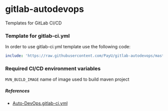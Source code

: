 # gitlab-autodevops

Templates for GitLab CI/CD

### Template for gitlab-ci.yml

In order to use gitlab-ci.yml template use the following code:

```yaml
include: 'https://raw.githubusercontent.com/PayU/gitlab-autodevops/master/gitlab-ci-template.yml'
```

### Required CI/CD environment variables

`MVN_BUILD_IMAGE` name of image used to build maven project
 
##### References

* [Auto-DevOps.gitlab-ci.yml](https://gitlab.com/gitlab-org/gitlab-ce/blob/master/lib/gitlab/ci/templates/Auto-DevOps.gitlab-ci.yml)
